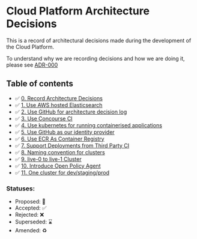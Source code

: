 # Cloud Platform Architecture Decisions

This is a record of architectural decisions made during the development of the
Cloud Platform.

To understand why we are recording decisions and how we are doing it, please
see [ADR-000](000-Record-Architecture-Decisions.md)

## Table of contents

* ✅ [0. Record Architecture Decisions](000-Record-Architecture-Decisions.md)
* ✅ [1. Use AWS hosted Elasticsearch](001-Use-AWS-hosted-elasticsearch.md)
* ✅ [2. Use GitHub for architecture decision log](002-Use-github-for-architecture-decision-record.md)
* ✅ [3. Use Concourse CI](003-Use-Concourse-CI.md)
* ✅ [4. Use kubernetes for running containerised applications](004-use-kubernetes-for-container-management.md)
* ✅ [5. Use GitHub as our identity provider](006-Use-github-as-user-directory.md)
* ✅ [6. Use ECR As Container Registry](007-Use-ECR-As-Container-Registry.md)
* ✅ [7. Support Deployments from Third Party CI](008-Support-Deployments-from-Third-Party-CI.md)
* ✅ [8. Naming convention for clusters](009-Naming-convention-for-clusters.md)
* ✅ [9. live-0 to live-1 Cluster](010-live-0-to-live-1-Cluster.md)
* ✅ [10. Introduce Open Policy Agent](011-Introduce-Open-Policy-Agent.md)
* ✅ [11. One cluster for dev/staging/prod](012-One-cluster-for-dev-staging-prod.md)

### Statuses:

* Proposed: 🤔
* Accepted: ✅
* Rejected: ❌
* Superseded: ⌛️
* Amended: ♻️
